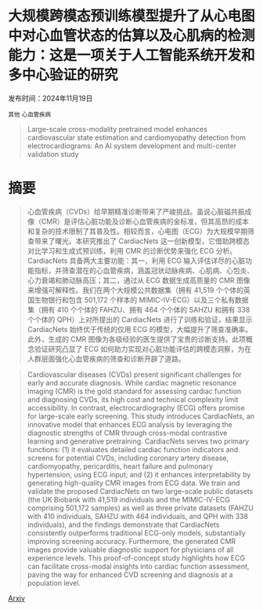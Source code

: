# 大规模跨模态预训练模型提升了从心电图中对心血管状态的估算以及心肌病的检测能力：这是一项关于人工智能系统开发和多中心验证的研究

发布时间：2024年11月19日

`其他` `心血管疾病`

> Large-scale cross-modality pretrained model enhances cardiovascular state estimation and cardiomyopathy detection from electrocardiograms: An AI system development and multi-center validation study

# 摘要

> 心血管疾病（CVDs）给早期精准诊断带来了严峻挑战。虽说心脏磁共振成像（CMR）是评估心脏功能及诊断心血管疾病的金标准，但其高昂的成本和复杂的技术限制了其普及性。相较而言，心电图（ECG）为大规模早期筛查带来了曙光。本研究推出了 CardiacNets 这一创新模型，它借助跨模态对比学习和生成式预训练，利用 CMR 的诊断优势来强化 ECG 分析。CardiacNets 具备两大主要功能：其一，利用 ECG 输入评估详尽的心脏功能指标，并筛查潜在的心血管疾病，涵盖冠状动脉疾病、心肌病、心包炎、心力衰竭和肺动脉高压；其二，通过从 ECG 数据生成高质量的 CMR 图像来增强可解释性。我们在两个大规模公共数据集（拥有 41,519 个个体的英国生物银行和包含 501,172 个样本的 MIMIC-IV-ECG）以及三个私有数据集（拥有 410 个个体的 FAHZU、拥有 464 个个体的 SAHZU 和拥有 338 个个体的 QPH）上对所提出的 CardiacNets 进行了训练和验证，结果显示 CardiacNets 始终优于传统的仅用 ECG 的模型，大幅提升了筛查准确率。此外，生成的 CMR 图像为各级经验的医生提供了宝贵的诊断支持。此项概念验证研究凸显了 ECG 如何助力实现对心脏功能评估的跨模态洞察，为在人群层面强化心血管疾病的筛查和诊断开辟了道路。

> Cardiovascular diseases (CVDs) present significant challenges for early and accurate diagnosis. While cardiac magnetic resonance imaging (CMR) is the gold standard for assessing cardiac function and diagnosing CVDs, its high cost and technical complexity limit accessibility. In contrast, electrocardiography (ECG) offers promise for large-scale early screening. This study introduces CardiacNets, an innovative model that enhances ECG analysis by leveraging the diagnostic strengths of CMR through cross-modal contrastive learning and generative pretraining. CardiacNets serves two primary functions: (1) it evaluates detailed cardiac function indicators and screens for potential CVDs, including coronary artery disease, cardiomyopathy, pericarditis, heart failure and pulmonary hypertension, using ECG input; and (2) it enhances interpretability by generating high-quality CMR images from ECG data. We train and validate the proposed CardiacNets on two large-scale public datasets (the UK Biobank with 41,519 individuals and the MIMIC-IV-ECG comprising 501,172 samples) as well as three private datasets (FAHZU with 410 individuals, SAHZU with 464 individuals, and QPH with 338 individuals), and the findings demonstrate that CardiacNets consistently outperforms traditional ECG-only models, substantially improving screening accuracy. Furthermore, the generated CMR images provide valuable diagnostic support for physicians of all experience levels. This proof-of-concept study highlights how ECG can facilitate cross-modal insights into cardiac function assessment, paving the way for enhanced CVD screening and diagnosis at a population level.

[Arxiv](https://arxiv.org/abs/2411.13602)